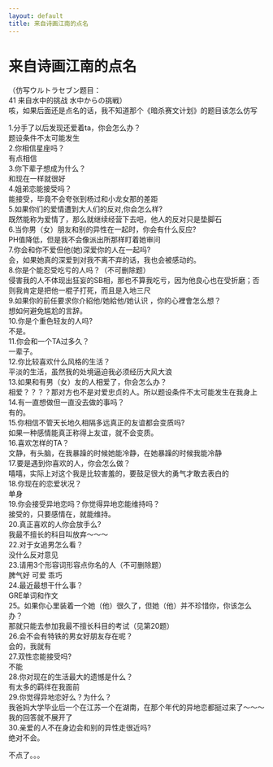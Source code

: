 ```yaml
---
layout: default
title: 来自诗画江南的点名
---
```

# 来自诗画江南的点名
（仿写ウルトラセブン题目：<br/>
41 来自水中的挑战 水中からの挑戦）<br/>
咳，如果后面还是点名的话，我不知道那个《暗杀赛文计划》的题目该怎么仿写

1.分手了以后发现还爱着ta，你会怎么办？<br/>
题设条件不太可能发生<br/>
2.你相信星座吗？<br/>
有点相信<br/>
3.你下辈子想成为什么？<br/>
和现在一样就很好<br/>
4.姐弟恋能接受吗？<br/>
能接受，毕竟不会夸张到杨过和小龙女那的差距<br/>
5.如果你们的爱情遭到大人们的反对,你会怎么样?<br/>
既然能称为爱情了，那么就继续经营下去吧，他人的反对只是垫脚石<br/>
6.当你男（女）朋友和别的异性在一起时，你会有什么反应?<br/>
PH值降低，但是我不会像派出所那样盯着她审问<br/>
7.你会和你不爱但他(她)深爱你的人在一起吗?<br/>
会，如果她真的深爱到对我不离不弃的话，我也会被感动的。<br/>
8.你是个能忍受吃亏的人吗？（不可删除题）<br/>
侵害我的人不体现出狂妄的SB相，那也不算我吃亏，因为他良心也在受折磨；否则我肯定是把他一棍子打死，而且是入地三尺<br/>
9.如果你的前任要求你介紹他/她給他/她认识 ，你的心裡會怎么想？<br/>
想如何避免尴尬的言辞。<br/>
10.你是个重色轻友的人吗?<br/>
不是。<br/>
11.你会和一个TA过多久？<br/>
一辈子。<br/>
12.你比较喜欢什么风格的生活？<br/>
平淡的生活，虽然我的处境逼迫我必须经历大风大浪<br/>
13.如果和有男（女）友的人相爱了，你会怎么办？<br/>
相爱？？？？那对方也不是对爱忠贞的人。所以题设条件不太可能发生在我身上<br/>
14.有一直想做但一直没去做的事吗？<br/>
有的。<br/>
15.你相信不管天长地久相隔多远真正的友谊都会变质吗?<br/>
如果一种感情能真正称得上友谊，就不会变质。<br/>
16.喜欢怎样的TA？<br/>
文静，有头脑，在我暴躁的时候她能冷静，在她暴躁的时候我能冷静<br/>
17.要是遇到你喜欢的人，你会怎么做？<br/>
嘻嘻，实际上对这个我是比较害羞的，要鼓足很大的勇气才敢去表白的<br/>
18.你现在的恋爱状况？<br/>
单身<br/>
19.你会接受异地恋吗？你觉得异地恋能维持吗？<br/>
接受的，只要感情在，就能维持。<br/>
20.真正喜欢的人你会放手么?<br/>
我最不擅长的科目叫放弃～～～<br/>
22.对于女追男怎么看？<br/>
没什么反对意见<br/>
23.请用3个形容词形容点你名的人（不可删除题）<br/>
脾气好 可爱 乖巧<br/>
24.最近最想干什么事？<br/>
GRE单词和作文<br/>
25。如果你心里装着一个她（他）很久了，但她（他）并不珍惜你，你该怎么办？<br/>
那就只能去参加我最不擅长科目的考试（见第20题）<br/>
26.会不会有特铁的男女好朋友存在呢？<br/>
会的，我就有<br/>
27.双性恋能接受吗?<br/>
不能<br/>
28.你对现在的生活最大的遗憾是什么？<br/>
有太多的羁绊在我面前<br/>
29.你觉得异地恋好么？为什么？<br/>
我爸妈大学毕业后一个在江苏一个在湖南，在那个年代的异地恋都挺过来了～～～我的回答就不展开了<br/>
30.亲爱的人不在身边会和别的异性走很近吗?<br/>
绝对不会。

不点了。。。
